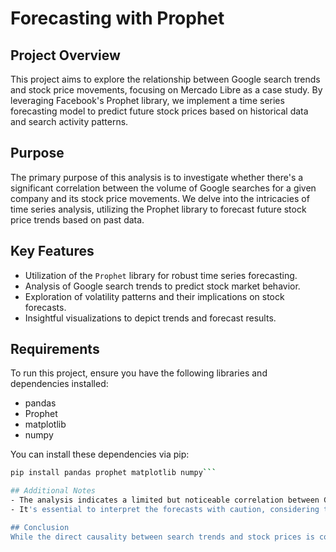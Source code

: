# Forecasting with Prophet

## Project Overview
This project aims to explore the relationship between Google search trends and stock price movements, focusing on Mercado Libre as a case study. By leveraging Facebook's Prophet library, we implement a time series forecasting model to predict future stock prices based on historical data and search activity patterns.

## Purpose
The primary purpose of this analysis is to investigate whether there's a significant correlation between the volume of Google searches for a given company and its stock price movements. We delve into the intricacies of time series analysis, utilizing the Prophet library to forecast future stock price trends based on past data.

## Key Features
- Utilization of the `Prophet` library for robust time series forecasting.
- Analysis of Google search trends to predict stock market behavior.
- Exploration of volatility patterns and their implications on stock forecasts.
- Insightful visualizations to depict trends and forecast results.

## Requirements
To run this project, ensure you have the following libraries and dependencies installed:
- pandas
- Prophet
- matplotlib
- numpy

You can install these dependencies via pip:
```bash
pip install pandas prophet matplotlib numpy```  

## Additional Notes
- The analysis indicates a limited but noticeable correlation between Google search activity and stock price movements for Mercado Libre, particularly around significant corporate events like earnings releases.  
- It's essential to interpret the forecasts with caution, considering the inherent volatility in stock prices and the speculative nature of using search trends for prediction.  

## Conclusion  
While the direct causality between search trends and stock prices is complex, this project demonstrates the potential of using alternative data sources for financial forecasting. The Prophet library offers a powerful and flexible tool for time series analysis, making it accessible to both beginners and experienced analysts alike.
